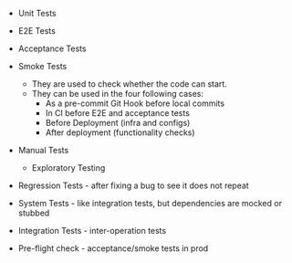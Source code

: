 - Unit Tests
- E2E Tests
- Acceptance Tests

- Smoke Tests
	- They are used to check whether the code can start.
	- They can be used in the four following cases:
		- As a pre-commit Git Hook before local commits
		- In CI before E2E and acceptance tests
		- Before Deployment (infra and configs)
		- After deployment (functionality checks)
- Manual Tests
	- Exploratory Testing

- Regression Tests - after fixing a bug to see it does not repeat
- System Tests - like integration tests, but dependencies are mocked or stubbed
- Integration Tests - inter-operation tests
- Pre-flight check - acceptance/smoke tests in prod